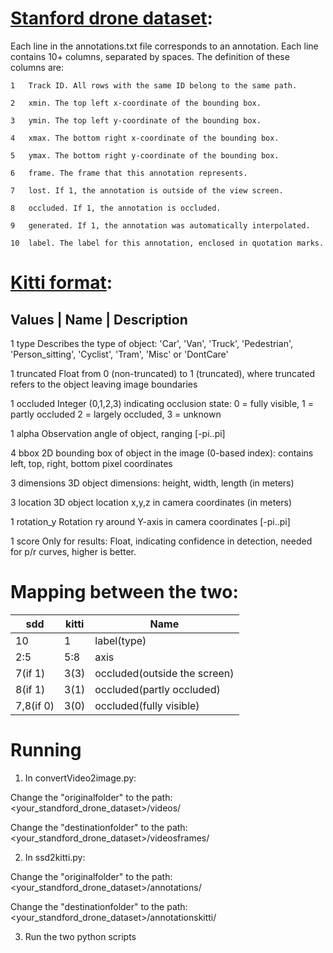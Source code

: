 # [Stanford drone dataset](http://cvgl.stanford.edu/projects/uav_data/):
Each line in the annotations.txt file corresponds to an annotation. Each line contains 10+ columns, separated by spaces. The definition of these columns are:

    1   Track ID. All rows with the same ID belong to the same path.

    2   xmin. The top left x-coordinate of the bounding box.

    3   ymin. The top left y-coordinate of the bounding box.

    4   xmax. The bottom right x-coordinate of the bounding box.

    5   ymax. The bottom right y-coordinate of the bounding box.

    6   frame. The frame that this annotation represents.

    7   lost. If 1, the annotation is outside of the view screen.

    8   occluded. If 1, the annotation is occluded.

    9   generated. If 1, the annotation was automatically interpolated.

    10  label. The label for this annotation, enclosed in quotation marks.

# [Kitti format](https://github.com/NVIDIA/DIGITS/tree/master/digits/extensions/data/objectDetection):
Values      |    Name     |   Description
----------------------------------------------------------------------------
   1    type         Describes the type of object: 'Car', 'Van', 'Truck',
                     'Pedestrian', 'Person_sitting', 'Cyclist', 'Tram',
                     'Misc' or 'DontCare'

   1    truncated    Float from 0 (non-truncated) to 1 (truncated), where
                     truncated refers to the object leaving image boundaries

   1    occluded     Integer (0,1,2,3) indicating occlusion state:
                     0 = fully visible, 1 = partly occluded
                     2 = largely occluded, 3 = unknown

   1    alpha        Observation angle of object, ranging [-pi..pi]

   4    bbox         2D bounding box of object in the image (0-based index):
                     contains left, top, right, bottom pixel coordinates

   3    dimensions   3D object dimensions: height, width, length (in meters)

   3    location     3D object location x,y,z in camera coordinates (in meters)

   1    rotation_y   Rotation ry around Y-axis in camera coordinates [-pi..pi]

   1    score        Only for results: Float, indicating confidence in
                     detection, needed for p/r curves, higher is better.
# Mapping between the two:
sdd     |    kitti |    Name
--- | --- | ---
10  | 1    |    label(type)
2:5 | 5:8  |    axis
7(if 1) | 3(3) | occluded(outside the screen)
8(if 1) | 3(1) | occluded(partly occluded)
7,8(if 0) | 3(0) | occluded(fully visible)


# Running
1. In convertVideo2image.py:

Change the "originalfolder" to the path: <your_standford_drone_dataset>/videos/

Change the "destinationfolder" to the path: <your_standford_drone_dataset>/videosframes/

2. In ssd2kitti.py:

Change the "originalfolder" to the path: <your_standford_drone_dataset>/annotations/

Change the "destinationfolder" to the path: <your_standford_drone_dataset>/annotationskitti/

3. Run the two python scripts


